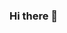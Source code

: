 ### Hi there 👋

<!-- <figure><embed src="https://wakatime.com/share/@018db799-265e-4202-937c-66a07f687ea1/6afe5efd-f891-43f1-b9d4-0241412a4c9f.svg"></embed></figure>

![alt text](https://wakatime.com/share/@018db799-265e-4202-937c-66a07f687ea1/6afe5efd-f891-43f1-b9d4-0241412a4c9f.svg) -->

<!--
**victord54/victord54** is a ✨ _special_ ✨ repository because its `README.md` (this file) appears on your GitHub profile.

Here are some ideas to get you started:

-   🔭 I’m currently working on ...
-   🌱 I’m currently learning ...
-   👯 I’m looking to collaborate on ...
-   🤔 I’m looking for help with ...
-   💬 Ask me about ...
-   📫 How to reach me: ...
-   😄 Pronouns: ...
-   ⚡ Fun fact: ...
    -->
